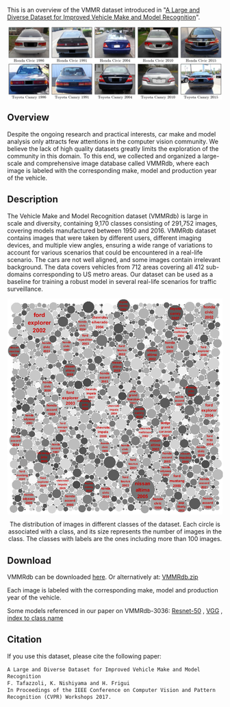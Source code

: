 This is an overview of the VMMR dataset introduced in "[A Large and Diverse Dataset for Improved Vehicle Make and Model Recognition](https://github.com/faezetta/VMMRdb/blob/master/meta/VMMR_TSWC.pdf)".

<p align="center"><img align="center" src="https://github.com/faezetta/VMMRdb/blob/master/meta/vmmrMultiplicity.png" alt="VMMRdb samples" width="500px"></p>

## Overview
Despite the ongoing research and practical interests, car make and model analysis only attracts few attentions in the computer vision community. We believe the lack of high quality datasets greatly limits the exploration of the community in this domain. To this end, we collected and organized a large-scale and comprehensive image database called VMMRdb, where each image is labeled with the corresponding make, model and production year of the vehicle.	

## Description
The Vehicle Make and Model Recognition dataset (VMMRdb) is large in scale and diversity, containing 9,170 classes consisting of 291,752 images, covering models manufactured between 1950 and 2016. VMMRdb dataset contains images that were taken by different users, different imaging devices, and multiple view angles, ensuring a wide range of variations to account for various scenarios that could be encountered in a real-life scenario. The cars are not well aligned, and some images contain irrelevant background. The data covers vehicles from 712 areas covering all 412 sub-domains corresponding to US metro areas. Our dataset can be used as a baseline for training a robust model in several real-life scenarios for traffic surveillance. 	
<p align="center"><img align="center" src="https://github.com/faezetta/VMMRdb/blob/master/meta/dbHeatmap.png" alt="VMMRdb data distribution" width="550px"></p>
<p align="center">The distribution of images in different classes of the dataset. Each circle is associated with a class, and its size represents the number of images in the class. The classes with labels are the ones including more than 100 images.</p>

## Download
VMMRdb can be downloaded [here](http://vmmrdb.cecsresearch.org/).
Or alternatively at: [VMMRdb.zip](https://www.dropbox.com/s/uwa7c5uz7cac7cw/VMMRdb.zip?dl=0)

Each image is labeled with the corresponding make, model and production year of the vehicle.

Some models referenced in our paper on VMMRdb-3036: [Resnet-50](http://vmmrdb.cecsresearch.org/models/resnet-50.t7) , [VGG](http://vmmrdb.cecsresearch.org/models/vgg.t7) , [index to class name](http://vmmrdb.cecsresearch.org/models/index_class.t7) 

## Citation
If you use this dataset, please cite the following paper:
```
A Large and Diverse Dataset for Improved Vehicle Make and Model Recognition
F. Tafazzoli, K. Nishiyama and H. Frigui
In Proceedings of the IEEE Conference on Computer Vision and Pattern Recognition (CVPR) Workshops 2017. 
```
